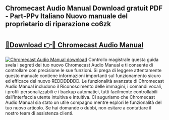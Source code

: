 ## Chromecast Audio Manual Download gratuit PDF - Part-PPv Italiano Nuovo manuale del proprietario di riparazione co6zk

# <h2><a href="http://dffoong.blite.top/?on=Chromecast+Audio+Manual">🔗Download 👉🔴 Chromecast Audio Manual</a></h2>

[![Chromecast Audio Manual download](https://i.imgur.com/lujVjoI.png)](http://dffoong.blite.top/?on=Chromecast+Audio+Manual)
Controllo magistrale questa guida svela i segreti del tuo nuovo Chromecast Audio Manual e ti consente di controllare con precisione le sue funzioni. Si prega di leggere attentamente questo manuale contiene informazioni importanti sul funzionamento sicuro ed efficace del nuovo REDDDDDDD. Le funzionalità avanzate di Chromecast Audio Manual includono il Riconoscimento delle immagini, i comandi vocali, i profili personalizzabili e i backup automatici, tutti facilmente controllabili dall'interfaccia utente intuitiva e intuitiva. Ci auguriamo che Chromecast Audio Manual sia stato un utile compagno mentre esplori le funzionalità del tuo nuovo articolo. Se hai domande o dubbi, non esitare a contattare il nostro team di assistenza clienti.
